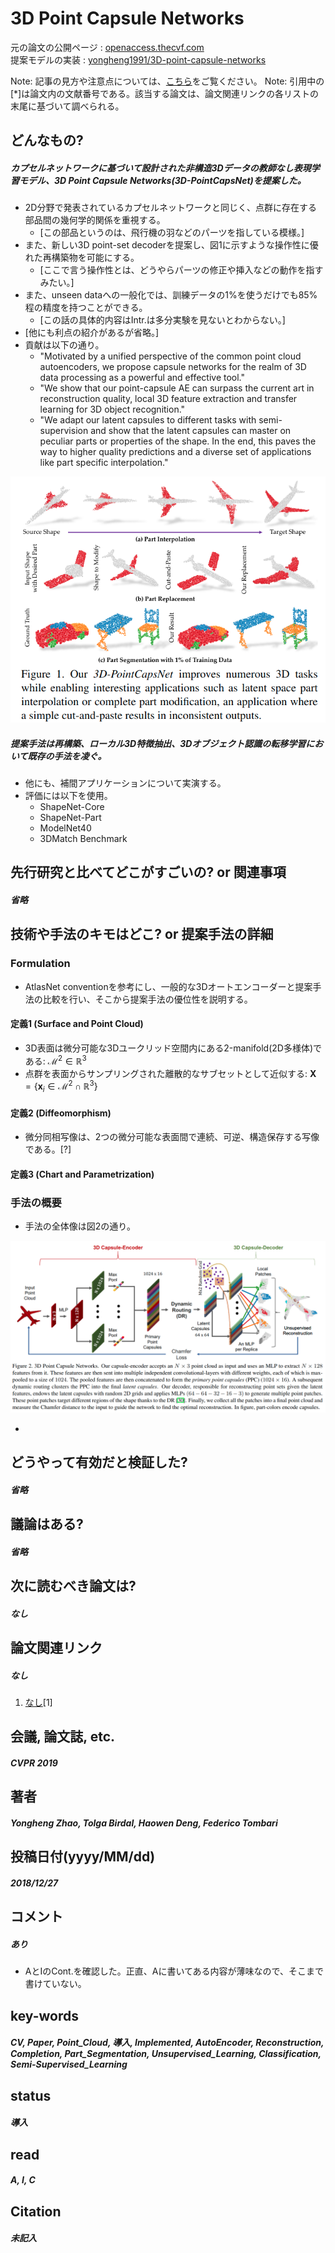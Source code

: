 # 3D Point Capsule Networks

元の論文の公開ページ : [openaccess.thecvf.com](http://openaccess.thecvf.com/content_CVPR_2019/papers/Zhao_3D_Point_Capsule_Networks_CVPR_2019_paper.pdf)  
提案モデルの実装 : [yongheng1991/3D-point-capsule-networks](https://github.com/yongheng1991/3D-point-capsule-networks)  

Note: 記事の見方や注意点については、[こちら](/)をご覧ください。
Note: 引用中の[*]は論文内の文献番号である。該当する論文は、論文関連リンクの各リストの末尾に基づいて調べられる。

## どんなもの?
##### カプセルネットワークに基づいて設計された非構造3Dデータの教師なし表現学習モデル、3D Point Capsule Networks(3D-PointCapsNet)を提案した。
- 2D分野で発表されているカプセルネットワークと同じく、点群に存在する部品間の幾何学的関係を重視する。
  - [この部品というのは、飛行機の羽などのパーツを指している模様。]
- また、新しい3D point-set decoderを提案し、図1に示すような操作性に優れた再構築物を可能にする。
  - [ここで言う操作性とは、どうやらパーツの修正や挿入などの動作を指すみたい。]
- また、unseen dataへの一般化では、訓練データの1%を使うだけでも85%程の精度を持つことができる。
  - [この話の具体的内容はIntr.は多分実験を見ないとわからない。]
- [他にも利点の紹介があるが省略。]
- 貢献は以下の通り。
  - "Motivated by a unified perspective of the common point cloud autoencoders, we propose capsule networks for the realm of 3D data processing as a powerful and effective tool."
  - "We show that our point-capsule AE can surpass the current art in reconstruction quality, local 3D feature extraction and transfer learning for 3D object recognition."
  - "We adapt our latent capsules to different tasks with semi-supervision and show that the latent capsules can master on peculiar parts or properties of the shape. In the end, this paves the way to higher quality predictions and a diverse set of applications like part specific interpolation."

![fig1](img/3PCN/fig1.png)

##### 提案手法は再構築、ローカル3D特徴抽出、3Dオブジェクト認識の転移学習において既存の手法を凌ぐ。
- 他にも、補間アプリケーションについて実演する。
- 評価には以下を使用。
  - ShapeNet-Core
  - ShapeNet-Part
  - ModelNet40
  - 3DMatch Benchmark

## 先行研究と比べてどこがすごいの? or 関連事項
##### 省略

## 技術や手法のキモはどこ? or 提案手法の詳細
### Formulation
- AtlasNet conventionを参考にし、一般的な3Dオートエンコーダーと提案手法の比較を行い、そこから提案手法の優位性を説明する。

#### 定義1 (Surface and Point Cloud)
- 3D表面は微分可能な3Dユークリッド空間内にある2-manifold(2D多様体)である: $\mathcal{M}^2\in\mathbb{R}^3$
- 点群を表面からサンプリングされた離散的なサブセットとして近似する: $\mathbf{X}=\{\mathbf{x}_i\in\mathcal{M}^2\cap \mathbb{R}^{3}\}$

#### 定義2 (Diffeomorphism)
- 微分同相写像は、2つの微分可能な表面間で連続、可逆、構造保存する写像である。[?]

#### 定義3 (Chart and Parametrization)

### 手法の概要
- 手法の全体像は図2の通り。

![fig2](img/3PCN/fig2.png)

- 


## どうやって有効だと検証した?
##### 省略

## 議論はある?
##### 省略

## 次に読むべき論文は?
##### なし

## 論文関連リンク
##### なし
1. [なし]()[1]

## 会議, 論文誌, etc.
##### CVPR 2019

## 著者
##### Yongheng Zhao, Tolga Birdal, Haowen Deng, Federico Tombari

## 投稿日付(yyyy/MM/dd)
##### 2018/12/27

## コメント
##### あり
- AとIのCont.を確認した。正直、Aに書いてある内容が薄味なので、そこまで書けていない。

## key-words
##### CV, Paper, Point_Cloud, 導入, Implemented, AutoEncoder, Reconstruction, Completion, Part_Segmentation, Unsupervised_Learning, Classification, Semi-Supervised_Learning

## status
##### 導入

## read
##### A, I, C

## Citation
##### 未記入
